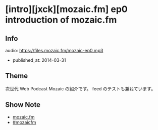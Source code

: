 # [intro][jxck][mozaic.fm] ep0 introduction of mozaic.fm

## Info

audio: https://files.mozaic.fm/mozaic-ep0.mp3

- published_at: 2014-03-31


## Theme

次世代 Web Podcast Mozaic の紹介です。 feed のテストも兼ねています。


## Show Note

- [mozaic.fm](https://mozaic.fm)
- [#mozaicfm](https://twitter.com/search?q=mozaicfm&src=hash)
